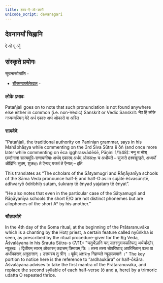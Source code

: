 ```yaml
---
title: ह्रस्व-ऎ-ऒ-कारौ
unicode_script: devanagari
---
```


## देवनागर्यां चिह्नानि
ऎ ऒ ए᳘ ओ᳘


## संस्कृते प्रयोगः

सूचनास्रोतांसि -

- [श्रीरमणशर्मलेखात्](https://www.unicode.org/L2/L2011/11007-length-mark-candra-below.pdf) -

### लोके ऽभावः
Patañjali goes on to note that such pronunciation is not found
 anywhere else either in common (i.e. non-Vedic) Sanskrit or Vedic Sanskrit:
 नैव हि लोके नाप्यन्यस्मिन् वेदे अर्ध एकारः अर्ध ओकारो वा अस्ति
 
### सामवेदे
"Patañjali, the traditional authority on Paninian grammar, says in his Mahābhāṣya while commenting on the 3rd Śiva Sūtra ē ōṅ (and once more later while commenting on ēca igghrasvādēśē, Pāṇini 1/1/48): ननु च भोश् छन्दोगानां सात्यमुग्रि-राणायनीयाः अर्धम् एकारम् अर्धम् ओकारṃ च अधीयतॆ – सुजाते ĕश्वसून्ड़्ते, अध्वर्यो ऒद्रिभिः सुतम्, शुक्रṃ ते ऎन्यद् यजतं ते ऎन्यत् – इति

 This translates as “The scholars of the Sātyamugri and Rāṇāyanīya schools of the Sāma
 Veda pronounce half-E and half-O as in sujātē ĕśvasūnṛtē, adhvaryō ŏdribhiḥ sutam, śukraṃ tē
 ĕnyad yajataṃ tē ĕnyat”. 
 
"He also notes that even in the particular case of the Sātyamugri and Rāṇāyanīya schools the
 short E/O are not distinct phonemes but are allophones of the short A* by his another."

### श्रौतप्रयोगे
In the 4th day of the Soma ritual, at the beginning of the Prātaranuvāka which is a
 chanting by the Hotṛ priest, a certain feature called nyūṅkha is seen, as prescribed by the
 ritual procedure-giver for the Ṛg Veda, Āśvalāyana in his Śrauta Sūtra-s (7/11): 
"चतुर्थेऽहनि यत् प्रातरनुवाकप्रतिपद्य् अर्धर्चाद्योर् न्यूङ्खः । द्वितीयम् स्वरम् ओकारम् उदात्तम् त्रिमात्रम् त्रिः । तस्य तस्य चोपरिष्टाद्
 अपरिमितान् पञ्च वा अर्धौकारान् अनुदात्तान् । उत्तमस्य तु त्रीन् । पूर्वम्
 अक्षरṃ निहन्यते न्यूङ्ख्यमाने ।" The key portion to notice here is the reference to “ardhaukāra” or half-ōkāra. Āśvalāyana advises to take the first mantra of the Prātaranuvāka, and replace the second syllable of each half-verse (ō and a, here) by a trimoric udatta O repeated thrice.
